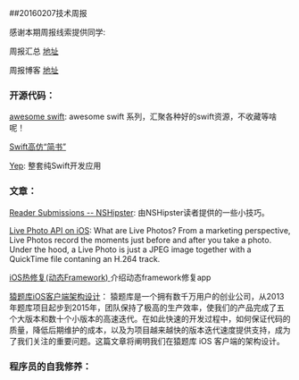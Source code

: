 
##20160207技术周报

感谢本期周报线索提供同学: 

周报汇总 [地址](https://github.com/BaiduHiDeviOS/iOS-Tech-Weekly)

周报博客 [地址](http://baiduhidevios.github.io/)

### 开源代码：
[awesome swift](https://github.com/matteocrippa/awesome-swift): awesome swift 系列，汇聚各种好的swift资源，不收藏等啥呢！

[Swift高仿“简书”](https://github.com/Wl201314/MJianshu)

[Yep](https://github.com/CatchChat/Yep): 整套纯Swift开发应用

### 文章：

[Reader Submissions -- NSHipster](http://nshipster.com/new-years-2016/):  由NSHipster读者提供的一些小技巧。

[Live Photo API on iOS](http://writings/live-photo-ios-api-overview/): What are Live Photos? From a marketing perspective, Live Photos record the moments just before and after you take a photo. Under the hood, a Live Photo is just a JPEG image together with a QuickTime file contaning an H.264 track.

[iOS热修复(动态Framework) ](http://www.finalshares.com/read-6951)介绍动态framework修复app

[猿题库iOS客户端架构设计](http://gracelancy.com/blog/2016/01/06/ape-ios-arch-design/)： 猿题库是一个拥有数千万用户的创业公司，从2013年题库项目起步到2015年，团队保持了极高的生产效率，使我们的产品完成了五个大版本和数十个小版本的高速迭代。在如此快速的开发过程中，如何保证代码的质量，降低后期维护的成本，以及为项目越来越快的版本迭代速度提供支持，成为了我们关注的重要问题。这篇文章将阐明我们在猿题库 iOS 客户端的架构设计。

### 程序员的自我修养：
